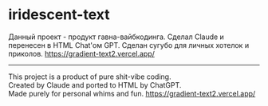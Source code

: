 # iridescent-text

Данный проект - продукт гавна-вайбкодинга.
Сделал Claude и перенесен в HTML Chat'ом GPT.
Сделан сугубо для личных хотелок и приколов.
https://gradient-text2.vercel.app/

---

This project is a product of pure shit-vibe coding.  
Created by Claude and ported to HTML by ChatGPT.  
Made purely for personal whims and fun.
https://gradient-text2.vercel.app/
